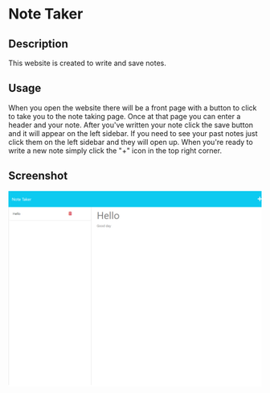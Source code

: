 # Note Taker

## Description

This website is created to write and save notes.

## Usage 

When you open the website there will be a front page with a button to click to take you to the note taking page. Once at that page you can enter a header and your note. After you've written your note click the save button and it will appear on the left sidebar. If you need to see your past notes just click them on the left sidebar and they will open up. When you're ready to write a new note simply click the "+" icon in the top right corner. 

## Screenshot

![screenshot](./public/assets/images/screenshot.png)
